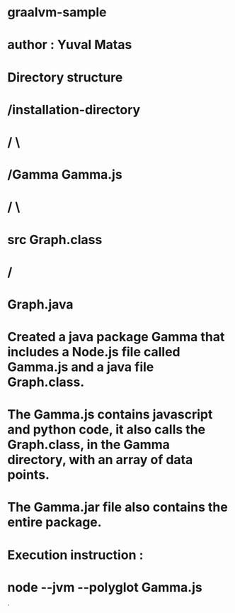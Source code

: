 # graalvm-sample


# author : Yuval Matas


# Directory structure

#     /installation-directory
#          /         \  
#      /Gamma       Gamma.js
#      /  \
#    src  Graph.class
#    /
#  Graph.java

# Created a java package Gamma that includes a Node.js file called Gamma.js and a java file Graph.class.
# The Gamma.js contains javascript and python code, it also calls the Graph.class, in the Gamma directory,  with an array of data points.
# The Gamma.jar file also contains the entire package.

# Execution instruction :

#        node  --jvm --polyglot   Gamma.js

`
